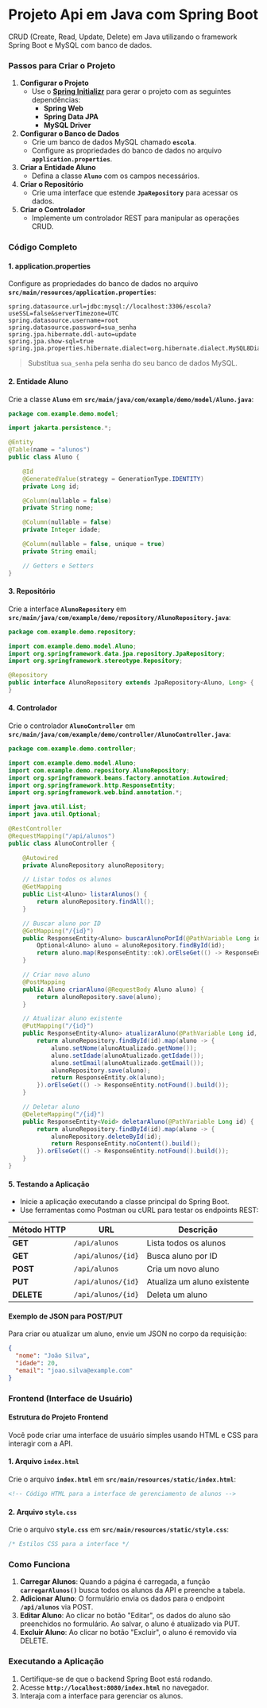 # **Projeto Api em Java com Spring Boot**

CRUD (Create, Read, Update, Delete) em Java utilizando o framework Spring Boot e MySQL com banco de dados.

### **Passos para Criar o Projeto**

1. **Configurar o Projeto**
    - Use o [**Spring Initializr**](https://start.spring.io/) para gerar o projeto com as seguintes dependências:
        - **Spring Web**
        - **Spring Data JPA**
        - **MySQL Driver**
2. **Configurar o Banco de Dados**
    - Crie um banco de dados MySQL chamado **`escola`**.
    - Configure as propriedades do banco de dados no arquivo **`application.properties`**.
3. **Criar a Entidade Aluno**
    - Defina a classe **`Aluno`** com os campos necessários.
4. **Criar o Repositório**
    - Crie uma interface que estende **`JpaRepository`** para acessar os dados.
5. **Criar o Controlador**
    - Implemente um controlador REST para manipular as operações CRUD.

### **Código Completo**

#### **1. application.properties**

Configure as propriedades do banco de dados no arquivo **`src/main/resources/application.properties`**:

```properties
spring.datasource.url=jdbc:mysql://localhost:3306/escola?useSSL=false&serverTimezone=UTC
spring.datasource.username=root
spring.datasource.password=sua_senha
spring.jpa.hibernate.ddl-auto=update
spring.jpa.show-sql=true
spring.jpa.properties.hibernate.dialect=org.hibernate.dialect.MySQL8Dialect
```

> Substitua `sua_senha` pela senha do seu banco de dados MySQL.

#### **2. Entidade Aluno**

Crie a classe **`Aluno`** em **`src/main/java/com/example/demo/model/Aluno.java`**:

```java
package com.example.demo.model;

import jakarta.persistence.*;

@Entity
@Table(name = "alunos")
public class Aluno {

    @Id
    @GeneratedValue(strategy = GenerationType.IDENTITY)
    private Long id;

    @Column(nullable = false)
    private String nome;

    @Column(nullable = false)
    private Integer idade;

    @Column(nullable = false, unique = true)
    private String email;

    // Getters e Setters
}
```

#### **3. Repositório**

Crie a interface **`AlunoRepository`** em **`src/main/java/com/example/demo/repository/AlunoRepository.java`**:

```java
package com.example.demo.repository;

import com.example.demo.model.Aluno;
import org.springframework.data.jpa.repository.JpaRepository;
import org.springframework.stereotype.Repository;

@Repository
public interface AlunoRepository extends JpaRepository<Aluno, Long> {
}
```

#### **4. Controlador**

Crie o controlador **`AlunoController`** em **`src/main/java/com/example/demo/controller/AlunoController.java`**:

```java
package com.example.demo.controller;

import com.example.demo.model.Aluno;
import com.example.demo.repository.AlunoRepository;
import org.springframework.beans.factory.annotation.Autowired;
import org.springframework.http.ResponseEntity;
import org.springframework.web.bind.annotation.*;

import java.util.List;
import java.util.Optional;

@RestController
@RequestMapping("/api/alunos")
public class AlunoController {

    @Autowired
    private AlunoRepository alunoRepository;

    // Listar todos os alunos
    @GetMapping
    public List<Aluno> listarAlunos() {
        return alunoRepository.findAll();
    }

    // Buscar aluno por ID
    @GetMapping("/{id}")
    public ResponseEntity<Aluno> buscarAlunoPorId(@PathVariable Long id) {
        Optional<Aluno> aluno = alunoRepository.findById(id);
        return aluno.map(ResponseEntity::ok).orElseGet(() -> ResponseEntity.notFound().build());
    }

    // Criar novo aluno
    @PostMapping
    public Aluno criarAluno(@RequestBody Aluno aluno) {
        return alunoRepository.save(aluno);
    }

    // Atualizar aluno existente
    @PutMapping("/{id}")
    public ResponseEntity<Aluno> atualizarAluno(@PathVariable Long id, @RequestBody Aluno alunoAtualizado) {
        return alunoRepository.findById(id).map(aluno -> {
            aluno.setNome(alunoAtualizado.getNome());
            aluno.setIdade(alunoAtualizado.getIdade());
            aluno.setEmail(alunoAtualizado.getEmail());
            alunoRepository.save(aluno);
            return ResponseEntity.ok(aluno);
        }).orElseGet(() -> ResponseEntity.notFound().build());
    }

    // Deletar aluno
    @DeleteMapping("/{id}")
    public ResponseEntity<Void> deletarAluno(@PathVariable Long id) {
        return alunoRepository.findById(id).map(aluno -> {
            alunoRepository.deleteById(id);
            return ResponseEntity.noContent().build();
        }).orElseGet(() -> ResponseEntity.notFound().build());
    }
}
```

#### **5. Testando a Aplicação**

- Inicie a aplicação executando a classe principal do Spring Boot.
- Use ferramentas como Postman ou cURL para testar os endpoints REST:

| **Método HTTP** | **URL**            | **Descrição**            |
|-----------------|--------------------|--------------------------|
| **GET**         | `/api/alunos`      | Lista todos os alunos    |
| **GET**         | `/api/alunos/{id}` | Busca aluno por ID       |
| **POST**        | `/api/alunos`      | Cria um novo aluno       |
| **PUT**         | `/api/alunos/{id}` | Atualiza um aluno existente |
| **DELETE**      | `/api/alunos/{id}` | Deleta um aluno          |

#### **Exemplo de JSON para POST/PUT**

Para criar ou atualizar um aluno, envie um JSON no corpo da requisição:

```json
{
  "nome": "João Silva",
  "idade": 20,
  "email": "joao.silva@example.com"
}
```

### **Frontend (Interface de Usuário)**

#### **Estrutura do Projeto Frontend**

Você pode criar uma interface de usuário simples usando HTML e CSS para interagir com a API.

#### **1. Arquivo `index.html`**

Crie o arquivo **`index.html`** em **`src/main/resources/static/index.html`**:

```html
<!-- Código HTML para a interface de gerenciamento de alunos -->
```

#### **2. Arquivo `style.css`**

Crie o arquivo **`style.css`** em **`src/main/resources/static/style.css`**:

```css
/* Estilos CSS para a interface */
```

### **Como Funciona**

1. **Carregar Alunos**: Quando a página é carregada, a função **`carregarAlunos()`** busca todos os alunos da API e preenche a tabela.
2. **Adicionar Aluno**: O formulário envia os dados para o endpoint **`/api/alunos`** via POST.
3. **Editar Aluno**: Ao clicar no botão "Editar", os dados do aluno são preenchidos no formulário. Ao salvar, o aluno é atualizado via PUT.
4. **Excluir Aluno**: Ao clicar no botão "Excluir", o aluno é removido via DELETE.

### **Executando a Aplicação**

1. Certifique-se de que o backend Spring Boot está rodando.
2. Acesse **`http://localhost:8080/index.html`** no navegador.
3. Interaja com a interface para gerenciar os alunos.
```
